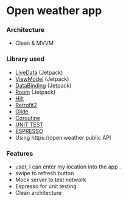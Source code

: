 # Open weather app



### Architecture
* Clean & MVVM

### Library used
* [LiveData](https://developer.android.com/topic/libraries/architecture/livedata) (Jetpack)
* [ViewModel](https://developer.android.com/topic/libraries/architecture/viewmodel) (Jetpack)
* [DataBinding](https://developer.android.com/topic/libraries/data-binding) (Jetpack)
* [Room](https://developer.android.com/jetpack/androidx/releases/room) (Jetpack)
* [Hilt](https://developer.android.com/training/dependency-injection/hilt-android)
* [Retrofit2](https://square.github.io/retrofit/)
* [Glide](https://github.com/bumptech/glide)
* [Coroutine](https://developer.android.com/kotlin/coroutines?)
* [UNIT TEST](https://developer.android.com/training/testing/unit-testing)
* [ESPRESSO](https://github.com/bumptech/glide)
* Using  https://open weather public  API


### Features
*  user, I can enter my location into the app .
* swipe to refresh button
* Mock server to test network
* Espresso for unit testing
* Clean architecture




